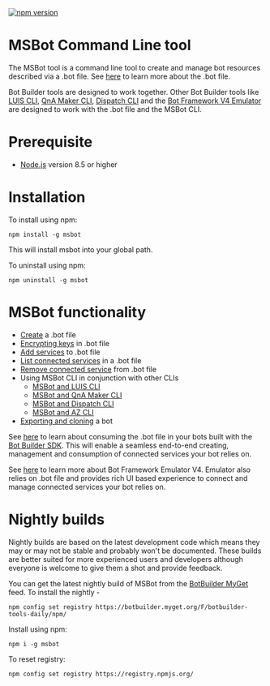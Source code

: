 [![npm version](https://badge.fury.io/js/msbot.svg)](https://badge.fury.io/js/msbot)

# MSBot Command Line tool

The MSBot tool is a command line tool to create and manage bot resources described via a .bot file. See [here](./docs/bot-file.md) to learn more about the .bot file. 

Bot Builder tools are designed to work together. Other Bot Builder tools like [LUIS CLI](../../LUIS), [QnA Maker CLI](../../QnAMaker), [Dispatch CLI](../../Dispatch) and the [Bot Framework V4 Emulator](Microsoft/botframework-emulator) are designed to work with the .bot file and the MSBot CLI.

# Prerequisite

- [Node.js](https://nodejs.org/) version 8.5 or higher

# Installation

To install using npm:

```shell
npm install -g msbot
```

This will install msbot into your global path.

To uninstall using npm:

```shell
npm uninstall -g msbot
```

# MSBot functionality
- [Create](./docs/create-bot.md) a .bot file
- [Encrypting keys](./docs/bot-file-encryption.md) in .bot file
- [Add services](./docs/add-services.md) to .bot file
- [List connected services](./docs/list-connected-services.md) in a .bot file
- [Remove connected service](./docs/remove-service.md) from .bot file
- Using MSBot CLI in conjunction with other CLIs
    - [MSBot and LUIS CLI](./docs/msbot-luis.md)
    - [MSBot and QnA Maker CLI](./docs/msbot-qnamaker.md)
    - [MSBot and Dispatch CLI](./docs/msbot-dispatch.md)
    - [MSBot and AZ CLI](./docs/msbot-az.md)
- [Exporting and cloning](./docs/export-clone.md) a bot

See [here](./docs/botframework-configuration.md) to learn about consuming the .bot file in your bots built with the [Bot Builder SDK](microsoft/botbuilder). This will enable a seamless end-to-end creating, management and consumption of connected services your bot relies on.

See [here](microsoft/botframework-emulator) to learn more about Bot Framework Emulator V4. Emulator also relies on .bot file and provides rich UI based experience to connect and manage connected services your bot relies on. 

# Nightly builds

Nightly builds are based on the latest development code which means they may or may not be stable and probably won't be documented. These builds are better suited for more experienced users and developers although everyone is welcome to give them a shot and provide feedback.

You can get the latest nightly build of MSBot from the [BotBuilder MyGet](https://botbuilder.myget.org/gallery) feed. To install the nightly - 

```shell
npm config set registry https://botbuilder.myget.org/F/botbuilder-tools-daily/npm/
```

Install using npm:
```shell
npm i -g msbot
```

To reset registry:
```shell
npm config set registry https://registry.npmjs.org/